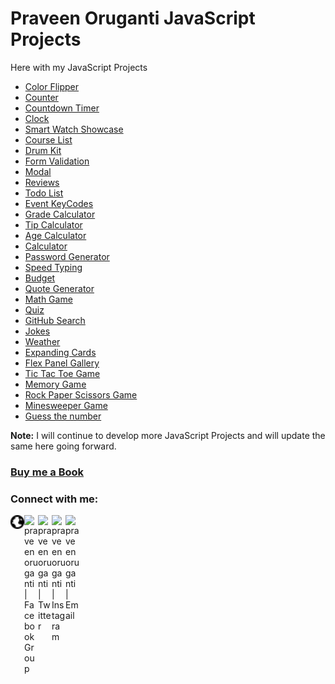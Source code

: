 # Praveen Oruganti JavaScript Projects

Here with my JavaScript Projects

- [Color Flipper](https://praveenoruganti.github.io/praveenoruganti-vanilla-js/0_Projects/praveenoruganti-color-flipper)
- [Counter](https://praveenoruganti.github.io/praveenoruganti-vanilla-js/0_Projects/praveenoruganti-counter)
- [Countdown Timer](https://praveenoruganti.github.io/praveenoruganti-vanilla-js/0_Projects/praveenoruganti-countdown-timer)
- [Clock](https://praveenoruganti.github.io/praveenoruganti-vanilla-js/0_Projects/praveenoruganti-clock)
- [Smart Watch Showcase](https://praveenoruganti.github.io/praveenoruganti-vanilla-js/0_Projects/praveenoruganti-smartwatch-showcase)
- [Course List](https://praveenoruganti.github.io/praveenoruganti-vanilla-js/0_Projects/praveenoruganti-courses)
- [Drum Kit](https://praveenoruganti.github.io/praveenoruganti-vanilla-js/0_Projects/praveenoruganti-drum-kit)
- [Form Validation](https://praveenoruganti.github.io/praveenoruganti-vanilla-js/0_Projects/praveenoruganti-form-validation)
- [Modal](https://praveenoruganti.github.io/praveenoruganti-vanilla-js/0_Projects/praveenoruganti-modal)
- [Reviews](https://praveenoruganti.github.io/praveenoruganti-vanilla-js/0_Projects/praveenoruganti-reviews)
- [Todo List](https://praveenoruganti.github.io/praveenoruganti-vanilla-js/0_Projects/praveenoruganti-todo-list)
- [Event KeyCodes](https://praveenoruganti.github.io/praveenoruganti-vanilla-js/0_Projects/praveenoruganti-event-keycodes)
- [Grade Calculator](https://praveenoruganti.github.io/praveenoruganti-vanilla-js/0_Projects/praveenoruganti-grade-calculator)
- [Tip Calculator](https://praveenoruganti.github.io/praveenoruganti-vanilla-js/0_Projects/praveenoruganti-tip-calculator)
- [Age Calculator](https://praveenoruganti.github.io/praveenoruganti-vanilla-js/0_Projects/praveenoruganti-age-calculator)
- [Calculator](https://praveenoruganti.github.io/praveenoruganti-vanilla-js/0_Projects/praveenoruganti-calculator)
- [Password Generator](https://praveenoruganti.github.io/praveenoruganti-vanilla-js/0_Projects/praveenoruganti-password-generator)
- [Speed Typing](https://praveenoruganti.github.io/praveenoruganti-vanilla-js/0_Projects/praveenoruganti-speed-typing)
- [Budget](https://praveenoruganti.github.io/praveenoruganti-vanilla-js/0_Projects/praveenoruganti-budget)
- [Quote Generator](https://praveenoruganti.github.io/praveenoruganti-vanilla-js/0_Projects/praveenoruganti-quote-generator)
- [Math Game](https://praveenoruganti.github.io/praveenoruganti-vanilla-js/0_Projects/praveenoruganti-math-game)
- [Quiz](https://praveenoruganti.github.io/praveenoruganti-vanilla-js/0_Projects/praveenoruganti-quiz)
- [GitHub Search](https://praveenoruganti.github.io/praveenoruganti-vanilla-js/0_Projects/praveenoruganti-github-search)
- [Jokes](https://praveenoruganti.github.io/praveenoruganti-vanilla-js/0_Projects/praveenoruganti-jokes)
- [Weather](https://praveenoruganti.github.io/praveenoruganti-vanilla-js/0_Projects/praveenoruganti-weather)
- [Expanding Cards](https://praveenoruganti.github.io/praveenoruganti-vanilla-js/0_Projects/praveenoruganti-expanding-cards)
- [Flex Panel Gallery](https://praveenoruganti.github.io/praveenoruganti-vanilla-js/0_Projects/praveenoruganti-flex-panel-gallery)
- [Tic Tac Toe Game](https://praveenoruganti.github.io/praveenoruganti-vanilla-js/0_Projects/praveenoruganti-tic-tac-toe)
- [Memory Game](https://praveenoruganti.github.io/praveenoruganti-vanilla-js/0_Projects/praveenoruganti-memory)
- [Rock Paper Scissors Game](https://praveenoruganti.github.io/praveenoruganti-vanilla-js/0_Projects/praveenoruganti-rock-paper-scissors)
- [Minesweeper Game](https://praveenoruganti.github.io/praveenoruganti-vanilla-js/0_Projects/praveenoruganti-minesweeper)
- [Guess the number](https://praveenoruganti.github.io/praveenoruganti-vanilla-js/0_Projects/praveenoruganti-guess-the-number)

**Note:** I will continue to develop more JavaScript Projects and will update the same here going forward.

### [Buy me a Book](https://bit.ly/388sUbE)


### Connect with me:

[<img align="left" alt="praveenorugantitech.blogspot.com" width="22px" src="https://raw.githubusercontent.com/iconic/open-iconic/master/svg/globe.svg" />][website]
[<img align="left" alt="praveenoruganti | Facebook Group" width="22px" src="https://cdn.jsdelivr.net/npm/simple-icons@v3/icons/facebook.svg" />][facebookgroup]
[<img align="left" alt="praveenoruganti | Twitter" width="22px" src="https://cdn.jsdelivr.net/npm/simple-icons@v3/icons/twitter.svg" />][twitter]
[<img align="left" alt="praveenoruganti | Instagram" width="22px" src="https://cdn.jsdelivr.net/npm/simple-icons@v3/icons/instagram.svg" />][instagram]
[<img align="left" alt="praveenoruganti | Email" width="22px" src="https://cdn.jsdelivr.net/npm/simple-icons@v3/icons/gmail.svg" />][email]

<br/>

[website]: https://praveenorugantitech.blogspot.com
[twitter]: https://mobile.twitter.com/praveenoruganti
[facebookgroup]: https://www.facebook.com/groups/praveenorugantitech
[instagram]: https://instagram.com/praveenorugantitech
[email]: mailto:praveenorugantitech@gmail.com




